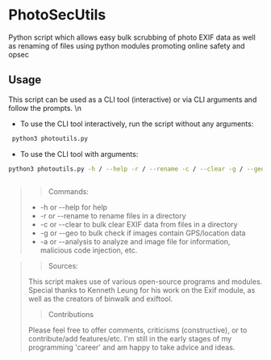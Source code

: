 # PhotoSecUtils
Python script which allows easy bulk scrubbing of photo EXIF data as well as renaming of files using python modules promoting online safety and opsec

## Usage
This script can be used as a CLI tool (interactive) or via CLI arguments and follow the prompts. \n
 - To use the CLI tool interactively, run the script without any arguments:
```bash
 python3 photoutils.py
```
 - To use the CLI tool with arguments:
 ```bash
 python3 photoutils.py -h / --help -r / --rename -c / --clear -g / --geo / -a / --analysis
   
 ```         
>> Commands:
> 
> - -h or --help for help
> - -r or --rename to rename files in a directory 
> - -c or --clear to bulk clear EXIF data from files in a directory 
> - -g or --geo to bulk check if images contain GPS/location data
> - -a or --analysis to analyze and image file for information, malicious code injection, etc. 

>> Sources:
> 
> This script makes use of various open-source programs and modules. Special thanks to Kenneth Leung for his work on the Exif module, as well as the creators of binwalk and exiftool. 
> 
>> Contributions
>
> Please feel free to offer comments, criticisms (constructive), or to contribute/add features/etc. I'm still in the early stages of my programming 'career' and am happy to take advice and ideas. 
 



